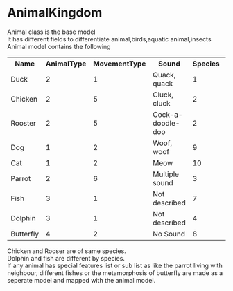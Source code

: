 # AnimalKingdom
Animal class is the base model<br/>
It has different fields to differentiate animal,birds,aquatic animal,insects<br/>
Animal model contains the following<br/>

<table style="width:100%">
  <tr>
    <th>Name</th>
    <th>AnimalType</th> 
    <th>MovementType</th>
    <th>Sound</th> 
    <th>Species</th>
    <th>ParrotList</th>
    <th>FishList</th> 
    <th>Metamorphosis</th>
  </tr>
  <tr>
    <td>Duck</td>
    <td>2</td>
    <td>1</td>
    <td>Quack, quack</td>
    <td>1</td>
    <td>-</td>
    <td>-</td>
    <td>-</td>
  </tr>
  <tr>
    <td>Chicken</td>
    <td>2</td>
    <td>5</td>
    <td>Cluck, cluck</td>
    <td>2</td>
    <td>-</td>
    <td>-</td>
    <td>-</td>
  </tr>
  <tr>
  <tr>
    <td>Rooster</td>
    <td>2</td>
    <td>5</td>
    <td>Cock-a-doodle-doo</td>
    <td>2</td>
    <td>-</td>
    <td>-</td>
    <td>-</td>
  </tr>
  <tr>
    <td>Dog</td>
    <td>1</td>
    <td>2</td>
    <td>Woof, woof</td>
    <td>9</td>
    <td>-</td>
    <td>-</td>
    <td>-</td>
  </tr>
  <tr>
    <td>Cat</td>
    <td>1</td>
    <td>2</td>
    <td>Meow</td>
    <td>10</td>
    <td>-</td>
    <td>-</td>
    <td>-</td>
  </tr>
  <tr>
    <td>Parrot</td>
    <td>2</td>
    <td>6</td>
    <td>Multiple sound</td>
    <td>3</td>
    <td>-</td>
    <td>-</td>
    <td>-</td>
  </tr>
  <tr>
    <td>Fish</td>
    <td>3</td>
    <td>1</td>
    <td>Not described</td>
    <td>7</td>
    <td>-</td>
    <td>-</td>
    <td>-</td>
  </tr>
  <tr>
    <td>Dolphin</td>
    <td>3</td>
    <td>1</td>
    <td>Not described</td>
    <td>4</td>
    <td>-</td>
    <td>-</td>
    <td>-</td>
  </tr>
  <tr>
    <td>Butterfly</td>
    <td>4</td>
    <td>2</td>
    <td>No Sound</td>
    <td>8</td>
    <td>-</td>
    <td>-</td>
    <td>-</td>
  </tr>
</table>
Chicken and Rooser are of same species.</br>
Dolphin and fish are different by species.</br>
If any animal has special features list or sub list as like the parrot living with neighbour, different fishes or the metamorphosis of butterfly are made as a seperate model and mapped with the animal model.</br>
